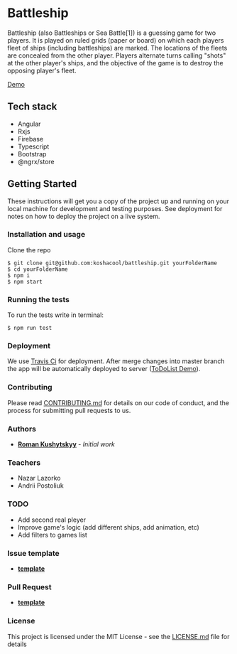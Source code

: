 # Battleship

Battleship (also Battleships or Sea Battle[1]) is a guessing game for two players. It is played on ruled grids (paper or board) on which each players fleet of ships (including battleships) are marked. The locations of the fleets are concealed from the other player. Players alternate turns calling "shots" at the other player's ships, and the objective of the game is to destroy the opposing player's fleet.

[Demo](https://koshacool.github.io/battleship/)

## Tech stack

 - Angular 
 - Rxjs 
 - Firebase 
 - Typescript 
 - Bootstrap
 - @ngrx/store

## Getting Started

These instructions will get you a copy of the project up and running on your local machine for development and testing purposes. See deployment for notes on how to deploy the project on a live system.

### Installation and usage

Clone the repo 

```
$ git clone git@github.com:koshacool/battleship.git yourFolderName
$ cd yourFolderName
$ npm i
$ npm start
```

### Running the tests

To run the tests write in terminal: 

```
$ npm run test
```
### Deployment

We use [Travis Ci](https://travis-ci.org/) for deployment. 
After merge changes into master branch the app will be automatically deployed to server 
([ToDoList Demo](https://koshacool.github.io/battleship/)).

### Contributing
Please read [CONTRIBUTING.md](contributing.md) for details on our code of conduct, and the process for submitting pull requests to us.

### Authors

* **[Roman Kushytskyy](https://github.com/koshacool)** - *Initial work*

### Teachers

- Nazar Lazorko
- Andrii Postoliuk

### TODO
- Add second real pleyer
- Improve game's logic (add different ships, add animation, etc)
- Add filters to games list

### Issue template

* **[template](.github/ISSUE_TEMPLATE/bug.md)**

### Pull Request

* **[template](.github/PULL_REQUEST_TEMPLATE.md)**

### License

This project is licensed under the MIT License - see the [LICENSE.md](LICENSE.md) file for details